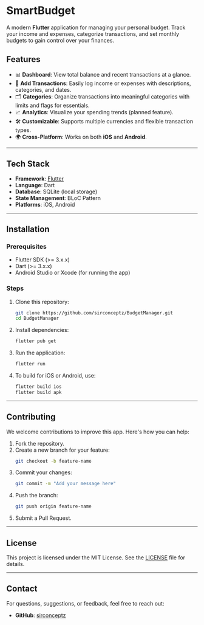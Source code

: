 # SmartBudget

A modern **Flutter** application for managing your personal budget. Track your income and expenses, categorize transactions, and set monthly budgets to gain control over your finances.

## Features

- 📊 **Dashboard**: View total balance and recent transactions at a glance.
- 💸 **Add Transactions**: Easily log income or expenses with descriptions, categories, and dates.
- 🗂️ **Categories**: Organize transactions into meaningful categories with limits and flags for essentials.
- 📈 **Analytics**: Visualize your spending trends (planned feature).
- 🛠️ **Customizable**: Supports multiple currencies and flexible transaction types.
- 🌍 **Cross-Platform**: Works on both **iOS** and **Android**.

---

## Tech Stack

- **Framework**: [Flutter](https://flutter.dev/)
- **Language**: Dart
- **Database**: SQLite (local storage)
- **State Management**: BLoC Pattern
- **Platforms**: iOS, Android

---

## Installation

### Prerequisites

- Flutter SDK (>= 3.x.x)
- Dart (>= 3.x.x)
- Android Studio or Xcode (for running the app)

### Steps

1. Clone this repository:
   ```bash
   git clone https://github.com/sirconceptz/BudgetManager.git
   cd BudgetManager
   ```

2. Install dependencies:
   ```bash
   flutter pub get
   ```

3. Run the application:
   ```bash
   flutter run
   ```

4. To build for iOS or Android, use:
   ```bash
   flutter build ios
   flutter build apk
   ```

---

## Contributing

We welcome contributions to improve this app. Here's how you can help:

1. Fork the repository.
2. Create a new branch for your feature:
   ```bash
   git checkout -b feature-name
   ```
3. Commit your changes:
   ```bash
   git commit -m "Add your message here"
   ```
4. Push the branch:
   ```bash
   git push origin feature-name
   ```
5. Submit a Pull Request.

---

## License

This project is licensed under the MIT License. See the [LICENSE](LICENSE) file for details.

---

## Contact

For questions, suggestions, or feedback, feel free to reach out:

- **GitHub**: [sirconceptz](https://github.com/sirconceptz)
